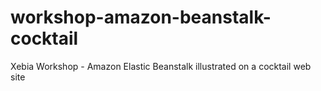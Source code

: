 workshop-amazon-beanstalk-cocktail
=============================

Xebia Workshop - Amazon Elastic Beanstalk illustrated on a cocktail web site